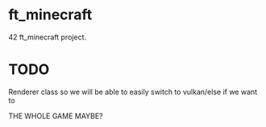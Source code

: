 # ft_minecraft

42 ft_minecraft project.

# TODO

Renderer class so we will be able to easily switch to vulkan/else if we want to

THE WHOLE GAME MAYBE?
